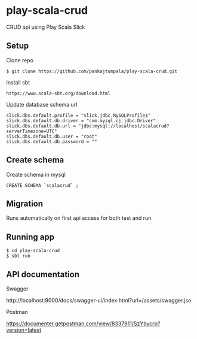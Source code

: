 # play-scala-crud
CRUD api using Play Scala Slick

## Setup
Clone repo 

```
$ git clone https://github.com/pankajtumpala/play-scala-crud.git
```

Install sbt

```https://www.scala-sbt.org/download.html```

Update database schema url

```
slick.dbs.default.profile = "slick.jdbc.MySQLProfile$"
slick.dbs.default.db.driver = "com.mysql.cj.jdbc.Driver"
slick.dbs.default.db.url = "jdbc:mysql://localhost/scalacrud?serverTimezone=UTC"
slick.dbs.default.db.user = "root"
slick.dbs.default.db.password = ""
```

## Create schema
Create schema in mysql

```CREATE SCHEMA `scalacrud` ;```

## Migration
Runs automatically on first api access for both test and run

## Running app

```
$ cd play-scala-crud
$ sbt run
```



## API documentation
Swagger

http://localhost:9000/docs/swagger-ui/index.html?url=/assets/swagger.jso

Postman

https://documenter.getpostman.com/view/8337911/SzYbycrp?version=latest


